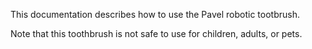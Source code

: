 This documentation describes how to use the Pavel robotic tootbrush.

Note that this toothbrush is not safe to use for children, adults, or pets.